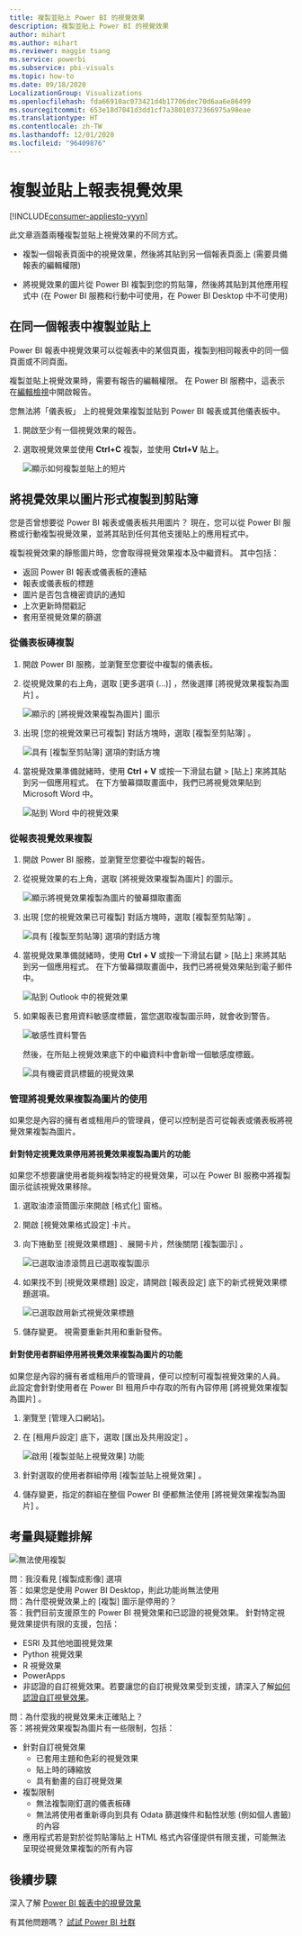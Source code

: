```yaml
---
title: 複製並貼上 Power BI 的視覺效果
description: 複製並貼上 Power BI 的視覺效果
author: mihart
ms.author: mihart
ms.reviewer: maggie tsang
ms.service: powerbi
ms.subservice: pbi-visuals
ms.topic: how-to
ms.date: 09/18/2020
LocalizationGroup: Visualizations
ms.openlocfilehash: fda66910ac073421d4b17706dec70d6aa6e86499
ms.sourcegitcommit: 653e18d7041d3dd1cf7a38010372366975a98eae
ms.translationtype: HT
ms.contentlocale: zh-TW
ms.lasthandoff: 12/01/2020
ms.locfileid: "96409876"
---
```

# <a name="copy-and-paste-a-report-visualization"></a>複製並貼上報表視覺效果

[!INCLUDE[consumer-appliesto-yyyn](../includes/consumer-appliesto-yyyn.md)]

此文章涵蓋兩種複製並貼上視覺效果的不同方式。 
* 複製一個報表頁面中的視覺效果，然後將其貼到另一個報表頁面上 (需要具備報表的編輯權限)

* 將視覺效果的圖片從 Power BI 複製到您的剪貼簿，然後將其貼到其他應用程式中 (在 Power BI 服務和行動中可使用，在 Power BI Desktop 中不可使用)

## <a name="copy-and-paste-within-the-same-report"></a>在同一個報表中複製並貼上
Power BI 報表中視覺效果可以從報表中的某個頁面，複製到相同報表中的同一個頁面或不同頁面。 

複製並貼上視覺效果時，需要有報告的編輯權限。 在 Power BI 服務中，這表示在[編輯檢視](../consumer/end-user-reading-view.md)中開啟報告。 

您無法將「儀表板」  上的視覺效果複製並貼到 Power BI 報表或其他儀表板中。

1. 開啟至少有一個視覺效果的報告。  

2. 選取視覺效果並使用 **Ctrl+C** 複製，並使用 **Ctrl+V** 貼上。      

   ![顯示如何複製並貼上的短片](media/power-bi-visualization-copy-paste/copypasteviznew.gif)


## <a name="copy-a-visual-as-an-image-to-your-clipboard"></a>將視覺效果以圖片形式複製到剪貼簿

您是否曾想要從 Power BI 報表或儀表板共用圖片？ 現在，您可以從 Power BI 服務或行動複製視覺效果，並將其貼到任何其他支援貼上的應用程式中。 

複製視覺效果的靜態圖片時，您會取得視覺效果複本及中繼資料。 其中包括：
* 返回 Power BI 報表或儀表板的連結
* 報表或儀表板的標題
* 圖片是否包含機密資訊的通知
* 上次更新時間戳記
* 套用至視覺效果的篩選

### <a name="copy-from-a-dashboard-tile"></a>從儀表板磚複製

1. 開啟 Power BI 服務，並瀏覽至您要從中複製的儀表板。

2. 從視覺效果的右上角，選取 [更多選項 (...)]  ，然後選擇 [將視覺效果複製為圖片]  。 

    ![顯示的 [將視覺效果複製為圖片] 圖示](media/power-bi-visualization-copy-paste/power-bi-copy-dashboard.png)

3. 出現 [您的視覺效果已可複製]  對話方塊時，選取 [複製至剪貼簿]  。

    ![具有 [複製至剪貼簿] 選項的對話方塊](media/power-bi-visualization-copy-paste/power-bi-copied.png)

4. 當視覺效果準備就緒時，使用 **Ctrl + V** 或按一下滑鼠右鍵 > [貼上] 來將其貼到另一個應用程式。 在下方螢幕擷取畫面中，我們已將視覺效果貼到 Microsoft Word 中。 

    ![貼到 Word 中的視覺效果](media/power-bi-visualization-copy-paste/power-bi-paste-word.png)

### <a name="copy-from-a-report-visual"></a>從報表視覺效果複製 

1. 開啟 Power BI 服務，並瀏覽至您要從中複製的報告。

2. 從視覺效果的右上角，選取 [將視覺效果複製為圖片]  的圖示。 

    ![顯示將視覺效果複製為圖片的螢幕擷取畫面](media/power-bi-visualization-copy-paste/power-bi-copy-icon.png)

3. 出現 [您的視覺效果已可複製]  對話方塊時，選取 [複製至剪貼簿]  。

    ![具有 [複製至剪貼簿] 選項的對話方塊](media/power-bi-visualization-copy-paste/power-bi-copied.png)


4. 當視覺效果準備就緒時，使用 **Ctrl + V** 或按一下滑鼠右鍵 > [貼上] 來將其貼到另一個應用程式。 在下方螢幕擷取畫面中，我們已將視覺效果貼到電子郵件中。

    ![貼到 Outlook 中的視覺效果](media/power-bi-visualization-copy-paste/power-bi-copy-email.png)

5. 如果報表已套用資料敏感度標籤，當您選取複製圖示時，就會收到警告。  

    ![敏感性資料警告](media/power-bi-visualization-copy-paste/power-bi-sensitive.png)

    然後，在所貼上視覺效果底下的中繼資料中會新增一個敏感度標籤。 

    ![具有機密資訊標籤的視覺效果](media/power-bi-visualization-copy-paste/power-bi-confidential.png)

### <a name="manage-use-of-copying-a-visual-as-an-image"></a>管理將視覺效果複製為圖片的使用
如果您是內容的擁有者或租用戶的管理員，便可以控制是否可從報表或儀表板將視覺效果複製為圖片。

#### <a name="disable-copy-as-an-image-for-a-specific-visual"></a>針對特定視覺效果停用將視覺效果複製為圖片的功能
如果您不想要讓使用者能夠複製特定的視覺效果，可以在 Power BI 服務中將複製圖示從該視覺效果移除。    
1. 選取油漆滾筒圖示來開啟 [格式化] 窗格。 

1. 開啟 [視覺效果格式設定]  卡片。
1. 向下捲動至 [視覺效果標題]  、展開卡片，然後關閉 [複製圖示]  。

    ![已選取油漆滾筒且已選取複製圖示](media/power-bi-visualization-copy-paste/power-bi-visual-header.png)

1. 如果找不到 [視覺效果標題]  設定，請開啟 [報表設定]  底下的新式視覺效果標題選項。 

    ![已選取啟用新式視覺效果標題](media/power-bi-visualization-copy-paste/power-bi-use-modern.png)

1. 儲存變更。 視需要重新共用和重新發佈。

#### <a name="disable-copy-as-an-image-for-a-group-of-users"></a>針對使用者群組停用將視覺效果複製為圖片的功能

如果您是內容的擁有者或租用戶的管理員，便可以控制可複製視覺效果的人員。 此設定會針對使用者在 Power BI 租用戶中存取的所有內容停用 [將視覺效果複製為圖片]  。
  
1. 瀏覽至 [管理入口網站]。

1. 在 [租用戶設定]  底下，選取 [匯出及共用設定]  。 

    ![啟用 [複製並貼上視覺效果] 功能](media/power-bi-visualization-copy-paste/power-bi-enable.png)

1. 針對選取的使用者群組停用 [複製並貼上視覺效果]  。 

1. 儲存變更，指定的群組在整個 Power BI 便都無法使用 [將視覺效果複製為圖片]  。 
  

## <a name="considerations-and-troubleshooting"></a>考量與疑難排解

   ![無法使用複製](media/power-bi-visualization-copy-paste/power-bi-copy-grey.png)


問：我沒看見 [複製成影像] 選項    
答：如果您是使用 Power BI Desktop，則此功能尚無法使用    
問：為什麼視覺效果上的 [複製] 圖示是停用的？    
答：我們目前支援原生的 Power BI 視覺效果和已認證的視覺效果。 針對特定視覺效果提供有限的支援，包括： 
- ESRI 及其他地圖視覺效果 
- Python 視覺效果 
- R 視覺效果 
- PowerApps 
- 非認證的自訂視覺效果。若要讓您的自訂視覺效果受到支援，請深入了解[如何認證自訂視覺效果](../developer/visuals/power-bi-custom-visuals-certified.md)。 


問：為什麼我的視覺效果未正確貼上？    
答：將視覺效果複製為圖片有一些限制，包括： 
- 針對自訂視覺效果 
    - 已套用主題和色彩的視覺效果 
    - 貼上時的磚縮放 
    - 具有動畫的自訂視覺效果 
- 複製限制 
    - 無法複製剛釘選的儀表板磚 
    - 無法將使用者重新導向到具有 Odata 篩選條件和黏性狀態 (例如個人書籤) 的內容 
- 應用程式若是對於從剪貼簿貼上 HTML 格式內容僅提供有限支援，可能無法呈現從視覺效果複製的所有內容 



## <a name="next-steps"></a>後續步驟
深入了解 [Power BI 報表中的視覺效果](power-bi-report-visualizations.md)

有其他問題嗎？ [試試 Power BI 社群](https://community.powerbi.com/)

